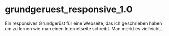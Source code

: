 # grundgeruest_responsive_1.0
Ein responsives Grundgerüst für eine Webseite, das ich geschrieben haben um zu lernen wie man einen Internetseite schreibt.
Man merkt es vielleicht...
